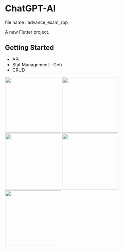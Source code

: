 # ChatGPT-AI

file name : advance_exam_app

A new Flutter project.

## Getting Started
- API
- Stat Management - Getx
- CRUD

<p>
  <img src="https://github.com/kansarakeval/advance_exam_app/assets/119046853/b48d979c-7d14-4a0a-a5a0-ae195c09e71d" hight="450" width="180">
  <img src="https://github.com/kansarakeval/advance_exam_app/assets/119046853/1049a163-3805-4986-9240-47ea369861e9" hight="450" width="180">
  <img src="https://github.com/kansarakeval/advance_exam_app/assets/119046853/0c92377d-fdcf-46a2-803c-55d6779cd9d2" hight="450" width="180">
  <img src="https://github.com/kansarakeval/advance_exam_app/assets/119046853/cc2d342c-7a9b-4629-948f-0cb9646680aa" hight="450" width="180">
  <img src="https://github.com/kansarakeval/advance_exam_app/assets/119046853/21ac7173-a28f-479a-8fd6-36f1d44cfb5d" hight="450" width="180">
  
</p>

